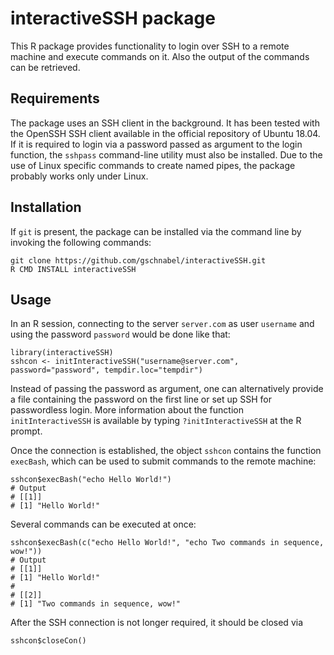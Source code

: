 # interactiveSSH package

This R package provides functionality to login over SSH
to a remote machine and execute commands on it.
Also the output of the commands can be retrieved.

## Requirements

The package uses an SSH client in the background. 
It has been tested with the OpenSSH SSH client
available in the official repository of Ubuntu 18.04.
If it is required to login via a password passed 
as argument to the login function, the `sshpass`
command-line utility must also be installed.
Due to the use of Linux specific commands to
create named pipes, the package probably works
only under Linux.

## Installation

If `git` is present,
the package can be installed via the command line by invoking the following commands: 

```
git clone https://github.com/gschnabel/interactiveSSH.git
R CMD INSTALL interactiveSSH
```

## Usage

In an R session, connecting to the server `server.com` as user `username` and using the password `password`
would be done like that: 

```
library(interactiveSSH)
sshcon <- initInteractiveSSH("username@server.com", password="password", tempdir.loc="tempdir")
```

Instead of passing the password as argument, one can alternatively provide a file containing the
password on the first line or set up SSH for passwordless login.
More information about the function `initInteractiveSSH` is available by typing
`?initInteractiveSSH` at the R prompt.

Once the connection is established, the object `sshcon` contains the function `execBash`,
which can be used to submit commands to the remote machine:

```
sshcon$execBash("echo Hello World!")
# Output
# [[1]]
# [1] "Hello World!"
```

Several commands can be executed at once:

```
sshcon$execBash(c("echo Hello World!", "echo Two commands in sequence, wow!"))
# Output
# [[1]]
# [1] "Hello World!"
# 
# [[2]]
# [1] "Two commands in sequence, wow!"
```

After the SSH connection is not longer required,
it should be closed via

```
sshcon$closeCon()
```




